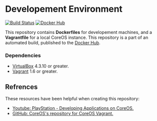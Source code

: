# Developement Environment

[![Build Status](http://jenkins.hesjevik.im/buildStatus/icon?job=development-environment)](http://jenkins.hesjevik.im/job/development-environment/) [![Docker Hub](https://img.shields.io/badge/docker-ready-blue.svg?style=plastic)][docker_hub_repository]

This repository contains **Dockerfiles** for developement machines, and a **Vagrantfile** for a local CoreOS instance. This repository is a part of an automated build, published to the [Docker Hub][docker_hub_repository].

[docker_hub_repository]: https://registry.hub.docker.com/u/bachelorthesis/developement-environment/

### Dependencies

* [VirtualBox][virtualbox] 4.3.10 or greater.
* [Vagrant][vagrant] 1.6 or greater.

[virtualbox]: https://www.virtualbox.org/
[vagrant]: https://www.vagrantup.com/

## Refrences

These resources have been helpful when creating this repository:

* [Youtube: PlayStation - Developing Applications on CoreOS.][playstation_developing_applications_on_coreos]
* [GitHub: CoreOS's repository for CoreOS Vagrant.][github_repository_coreos_coreos_vagrant]

[playstation_developing_applications_on_coreos]: https://www.youtube.com/watch?v=M9hBsRUeRdg
[github_repository_coreos_coreos_vagrant]: https://github.com/coreos/coreos-vagrant
